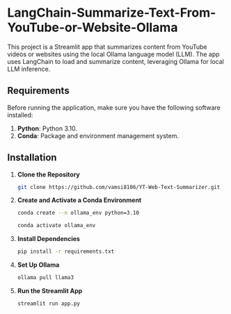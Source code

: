 # LangChain-Summarize-Text-From-YouTube-or-Website-Ollama
This project is a Streamlit app that summarizes content from YouTube videos or websites using the local Ollama language model (LLM). The app uses LangChain to load and summarize content, leveraging Ollama for local LLM inference.   

## Requirements

Before running the application, make sure you have the following software installed:

1. **Python**: Python 3.10.
2. **Conda**: Package and environment management system.

## Installation

1. **Clone the Repository**

   ```bash
   git clone https://github.com/vamsi8106/YT-Web-Text-Summarizer.git
2. **Create and Activate a Conda Environment**

   ```bash
   conda create --n ollama_env python=3.10
   ```
   ```bash
   conda activate ollama_env
3. **Install Dependencies**
   ```bash
   pip install -r requirements.txt     
4. **Set Up Ollama**
   ```bash
   ollama pull llama3
   
5. **Run the Streamlit App**
   ```bash
   streamlit run app.py
